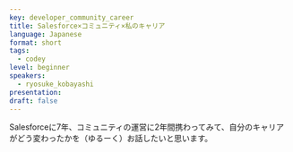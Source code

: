 ```yaml
---
key: developer_community_career
title: Salesforce×コミュニティ×私のキャリア
language: Japanese
format: short
tags:
  - codey
level: beginner
speakers:
  - ryosuke_kobayashi
presentation: 
draft: false
---
```

Salesforceに7年、コミュニティの運営に2年間携わってみて、自分のキャリアがどう変わったかを（ゆるーく）お話したいと思います。
